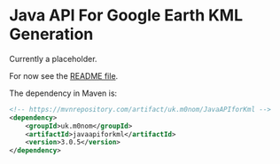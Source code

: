 # Java API For Google Earth KML Generation

Currently a placeholder. 

For now see the [README file](https://github.com/urbancamo/javaapiforkml/blob/master/README.md).

The dependency in Maven is:

```xml
<!-- https://mvnrepository.com/artifact/uk.m0nom/JavaAPIforKml -->
<dependency>
    <groupId>uk.m0nom</groupId>
    <artifactId>javaapiforkml</artifactId>
    <version>3.0.5</version>
</dependency>
```